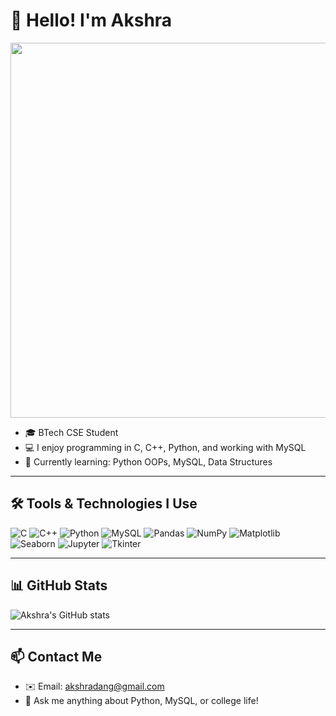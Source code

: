 # 👋 Hello! I'm Akshra

<img src="[https://media.giphy.com/media/3o7aD2saalBwwftBIY/giphy.gif](https://media4.giphy.com/media/v1.Y2lkPTc5MGI3NjExMDh2bzdtYTZ2dWc0dXBoNjg0anRmMHF1ZnZldXFwd2V2bm1oMDYzNCZlcD12MV9pbnRlcm5hbF9naWZfYnlfaWQmY3Q9Zw/2IudUHdI075HL02Pkk/giphy.gif)" width="600"/>

- 🎓 BTech CSE Student
- 💻 I enjoy programming in C, C++, Python, and working with MySQL
- 🌱 Currently learning: Python OOPs, MySQL, Data Structures

---

## 🛠️ Tools & Technologies I Use

![C](https://img.shields.io/badge/-C-00599C?style=flat&logo=c&logoColor=white)
![C++](https://img.shields.io/badge/-C++-00599C?style=flat&logo=cplusplus&logoColor=white)
![Python](https://img.shields.io/badge/-Python-3776AB?style=flat&logo=python&logoColor=white)
![MySQL](https://img.shields.io/badge/-MySQL-4479A1?style=flat&logo=mysql&logoColor=white)
![Pandas](https://img.shields.io/badge/-Pandas-150458?style=flat&logo=pandas&logoColor=white)
![NumPy](https://img.shields.io/badge/-NumPy-013243?style=flat&logo=numpy&logoColor=white)
![Matplotlib](https://img.shields.io/badge/-Matplotlib-11557C?style=flat&logo=matplotlib&logoColor=white)
![Seaborn](https://img.shields.io/badge/-Seaborn-9A5EBA?style=flat&logo=python&logoColor=white)
![Jupyter](https://img.shields.io/badge/-Jupyter-F37626?style=flat&logo=jupyter&logoColor=white)
![Tkinter](https://img.shields.io/badge/-Tkinter-FFCE5A?style=flat&logo=python&logoColor=black)


---

## 📊 GitHub Stats

![Akshra's GitHub stats](https://github-readme-stats.vercel.app/api?username=iakshra22&show_icons=true&theme=radical)

---

## 📫 Contact Me

- ✉️ Email: akshradang@gmail.com
- 💬 Ask me anything about Python, MySQL, or college life!

